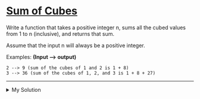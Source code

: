 # [Sum of Cubes](https://www.codewars.com/kata/59a8570b570190d313000037)

Write a function that takes a positive integer n, sums all the cubed values from 1 to n (inclusive), and returns that
sum.

Assume that the input n will always be a positive integer.

Examples: **(Input --> output)**

    2 --> 9 (sum of the cubes of 1 and 2 is 1 + 8)
    3 --> 36 (sum of the cubes of 1, 2, and 3 is 1 + 8 + 27)

---

<details><summary>My Solution</summary>

```js
function sumCubes(n) {
  let total = 0
  for (let i = 1; i < n + 1; i++) {
    total += i ** 3
  }

  return total
}
```

</details>
